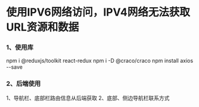 # 使用IPV6网络访问，IPV4网络无法获取URL资源和数据

###  1、使用库
npm i @reduxjs/toolkit react-redux
npm i -D @craco/craco
npm install axios --save

### 2、后端使用
1、导航栏、底部栏路由信息从后端获取
2、底部、侧边导航栏联系方式
